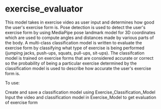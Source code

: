 # exercise_evaluator

This model takes in exercise video as user input and determines how good the user's exercise form is. Pose detection is used to detect the user's exercise form by using MediaPipe pose landmark model for 3D coordinates which are used to compute angles and distances made by various parts of the body. A multi-class classification model is written to evaluate the exercise form by classifying what type of exercise is being performed (jumping jacks, push-ups, squats, pull-ups, sit-ups). The classifcation model is trained on exercise forms that are considered accurate or correct so the probability of being a particular exercise determined by the classification model is used to describe how accurate the user's exercise form is.

To use:

Create and save a classification model using Exercise_Classification_Model
Input the video and classification model in Exercise_Model to get evaluation of exercise form
